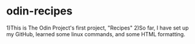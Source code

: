 # odin-recipes
1)This is The Odin Project's first project, "Recipes"
2)So far, I have set up my GitHub, learned some linux commands, and some HTML formatting.
